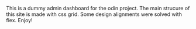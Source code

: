 This is a dummy admin dashboard for the odin project. The main strucure of this site is made with css grid.
Some design alignments were solved with flex.
Enjoy!

